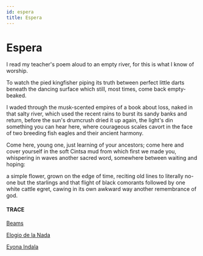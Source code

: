 ```yaml
---
id: espera
title: Espera 
---
```


# Espera

I read my teacher's poem aloud
to an empty river,
for this is what I know of worship.

To watch the pied kingfisher
piping its truth
between perfect little darts
beneath the dancing surface
which still, most times,
come back empty-beaked.

I waded through the musk-scented
empires of a book about loss,
naked in that salty river,
which used the recent rains
to burst its sandy banks
and return, before
the sun's drumcrush dried it up again,
the light's din something you can hear
here,
where courageous scales cavort
in the face of two breeding fish eagles
and their ancient harmony.

Come here, young one,
just learning of your ancestors;
come here and cover yourself
in the soft Cintsa mud
from which first we made you,
whispering in waves
another sacred word,
somewhere between waiting
and hoping:

a simple flower, grown on
the edge of time,
reciting old lines to literally no-one
but the starlings and that flight
of black comorants followed
by one white cattle egret,
cawing in its own awkward way
another remembrance of god.

#### TRACE

[Beams](https://www.goodreads.com/book/show/830737.Beams_of_Illumination_from_the_Divine_Revelation "Be carefull with this!")

[Elogio de la Nada](https://salamancartvaldia.es/not/165067/elogio-de-la-nada/)

[Eyona Indala](https://vimeo.com/104907983)